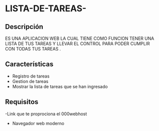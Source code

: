 # LISTA-DE-TAREAS-

## Descripción
ES UNA APLICACION WEB LA CUAL TIENE COMO FUNCION TENER UNA LISTA DE TUS TAREAS Y LLEVAR EL CONTROL PARA PODER CUMPLIR CON TODAS TUS TAREAS .

## Características
- Registro de tareas 
- Gestion de tareas 
- Mostrar la lista de tareas que se han ingresado 

## Requisitos
-Link que te proprociona el 000webhost
- Navegador web moderno
